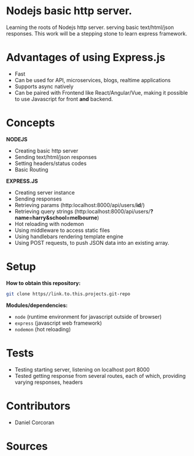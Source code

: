# Nodejs basic http server.
Learning the roots of Nodejs http server. serving basic text/html/json responses. This work will be a stepping stone to learn express framework.

# Advantages of using Express.js
- Fast
- Can be used for API, microservices, blogs, realtime applications
- Supports async natively
- Can be paired with Frontend like React/Angular/Vue, making it possible to use Javascript for front **and** backend.

# Concepts

**NODEJS**

- Creating basic http server
- Sending text/html/json responses
- Setting headers/status codes
- Basic Routing

**EXPRESS.JS**

- Creating server instance
- Sending responses
- Retrieving params (http:localhost:8000/api/users/**id**/)
- Retrieving query strings (http:localhost:8000/api/users/**?name=harry&school=melbourne**)
- Hot reloading with nodemon
- Using middleware to access static files
- Using handlebars rendering template engine
- Using POST requests, to push JSON data into an existing array.

# Setup
**How to obtain this repository:**
```sh
git clone https//link.to.this.projects.git-repo
```
**Modules/dependencies:**
- `node` (runtime environment for javascript outside of browser)
- `express` (javascript web framework)
- `nodemon` (hot reloading)

# Tests
- Testing starting server, listening on localhost port 8000
- Tested getting response from several routes, each of which, providing varying responses, headers

# Contributors
- Daniel Corcoran

# Sources
